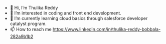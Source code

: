 - 👋 Hi, I’m Thulika Reddy
- 👀 I’m interested in coding and front end development.
- 🌱 I’m currently learning cloud basics through salesforce developer catalyst program.
- 📫 How to reach me  https://www.linkedin.com/in/thulika-reddy-bobbala-282a9b1b2

<!---
thulika4/thulika4 is a ✨ special ✨ repository because its `README.md` (this file) appears on your GitHub profile.
You can click the Preview link to take a look at your changes.
--->
